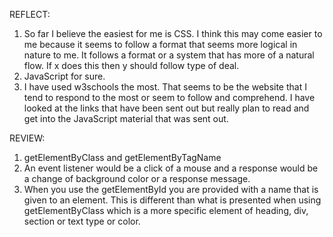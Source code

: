 REFLECT:
1. So far I believe the easiest for me is CSS. I think this may come easier to me because it seems to follow a format that seems more logical in nature to me. It follows a format or a system that has more of a natural flow. If x does this then y should follow type of deal.
2. JavaScript for sure.
3. I have used w3schools the most. That seems to be the website that I tend to respond to the most or seem to follow and comprehend. I have looked at the links that have been sent out but really plan to read and get into the JavaScript material that was sent out.

REVIEW:
1. getElementByClass and getElementByTagName
2. An event listener would be a click of a mouse and a response would be a change of background color or a response message.
3. When you use the getElementById you are provided with a name that is given to an element. This is different than what is presented when using getElementByClass which is a more specific element of heading, div, section or text type or color.

